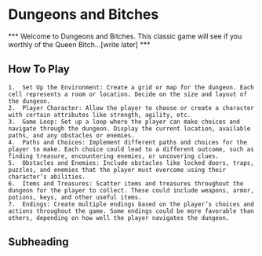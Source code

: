 # Dungeons and Bitches
*** Welcome to Dungeons and Bitches. This classic game will see if you worthly of the Queen Bitch...[write later] ***

## How To Play

	1.	Set Up the Environment: Create a grid or map for the dungeon. Each cell represents a room or location. Decide on the size and layout of the dungeon.
	2.	Player Character: Allow the player to choose or create a character with certain attributes like strength, agility, etc.
	3.	Game Loop: Set up a loop where the player can make choices and navigate through the dungeon. Display the current location, available paths, and any obstacles or enemies.
	4.	Paths and Choices: Implement different paths and choices for the player to make. Each choice could lead to a different outcome, such as finding treasure, encountering enemies, or uncovering clues.
	5.	Obstacles and Enemies: Include obstacles like locked doors, traps, puzzles, and enemies that the player must overcome using their character’s abilities.
	6.	Items and Treasures: Scatter items and treasures throughout the dungeon for the player to collect. These could include weapons, armor, potions, keys, and other useful items.
	7.	Endings: Create multiple endings based on the player’s choices and actions throughout the game. Some endings could be more favorable than others, depending on how well the player navigates the dungeon.

## Subheading
